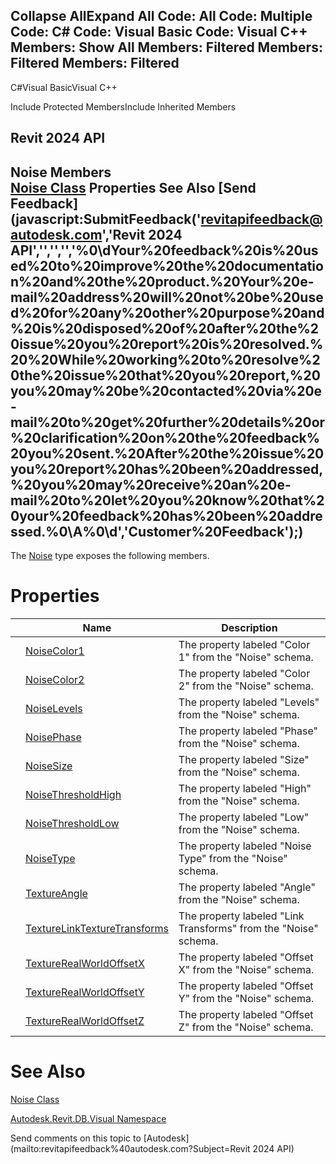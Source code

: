 ﻿

Collapse AllExpand All Code: All Code: Multiple Code: C# Code: Visual Basic Code: Visual C++  Members: Show All Members: Filtered Members: Filtered Members: Filtered   
---  
  
C#Visual BasicVisual C++

Include Protected MembersInclude Inherited Members

Revit 2024 API  
---  
Noise Members  
[Noise Class](71c2801a-771b-97ce-3ef4-4c4e0904c5ec.md) Properties See Also [Send Feedback](javascript:SubmitFeedback\('revitapifeedback@autodesk.com','Revit 2024 API','','','','%0\\dYour%20feedback%20is%20used%20to%20improve%20the%20documentation%20and%20the%20product.%20Your%20e-mail%20address%20will%20not%20be%20used%20for%20any%20other%20purpose%20and%20is%20disposed%20of%20after%20the%20issue%20you%20report%20is%20resolved.%20%20While%20working%20to%20resolve%20the%20issue%20that%20you%20report,%20you%20may%20be%20contacted%20via%20e-mail%20to%20get%20further%20details%20or%20clarification%20on%20the%20feedback%20you%20sent.%20After%20the%20issue%20you%20report%20has%20been%20addressed,%20you%20may%20receive%20an%20e-mail%20to%20let%20you%20know%20that%20your%20feedback%20has%20been%20addressed.%0\\A%0\\d','Customer%20Feedback'\);)  
---  
  
The [Noise](71c2801a-771b-97ce-3ef4-4c4e0904c5ec.md) type exposes the following members.

# Properties

|  | Name | Description |
| --- | --- | --- |
|  | [NoiseColor1](9ae41868-dd27-3f90-7cf8-8dd660be9c1f.md) | The property labeled "Color 1" from the "Noise" schema. |
|  | [NoiseColor2](f56afd44-bb4a-d6ff-411a-a724445c2954.md) | The property labeled "Color 2" from the "Noise" schema. |
|  | [NoiseLevels](8529898b-8a9e-f3dd-8ced-7e03aea405b7.md) | The property labeled "Levels" from the "Noise" schema. |
|  | [NoisePhase](242adaa0-1c74-8a7b-60b0-fb7243391225.md) | The property labeled "Phase" from the "Noise" schema. |
|  | [NoiseSize](e35ef81d-6838-8d52-f879-5a1d566b2fe0.md) | The property labeled "Size" from the "Noise" schema. |
|  | [NoiseThresholdHigh](e08807a7-a8fa-76f6-738b-ea98d954cc39.md) | The property labeled "High" from the "Noise" schema. |
|  | [NoiseThresholdLow](2577952c-8653-c669-f8b8-c4fc3b01edd2.md) | The property labeled "Low" from the "Noise" schema. |
|  | [NoiseType](61a19711-0c66-1811-178c-ee9aec3b1b25.md) | The property labeled "Noise Type" from the "Noise" schema. |
|  | [TextureAngle](1007a66e-fc52-2567-f089-349728973048.md) | The property labeled "Angle" from the "Noise" schema. |
|  | [TextureLinkTextureTransforms](2bb5bc1b-094f-d31b-163b-b51386c56048.md) | The property labeled "Link Transforms" from the "Noise" schema. |
|  | [TextureRealWorldOffsetX](1aa4db18-1cac-878e-506c-12a9aad40fa0.md) | The property labeled "Offset X" from the "Noise" schema. |
|  | [TextureRealWorldOffsetY](54d11e3d-30b2-5fc1-d9fd-9bd0ddfe2cd1.md) | The property labeled "Offset Y" from the "Noise" schema. |
|  | [TextureRealWorldOffsetZ](0d1f4cbb-dd95-5b42-42b9-b59c03296985.md) | The property labeled "Offset Z" from the "Noise" schema. |
  
# See Also

[Noise Class](71c2801a-771b-97ce-3ef4-4c4e0904c5ec.md)

[Autodesk.Revit.DB.Visual Namespace](f5a10581-6ac2-be19-0e32-f87d05bc8b83.md)

Send comments on this topic to [Autodesk](mailto:revitapifeedback%40autodesk.com?Subject=Revit 2024 API)